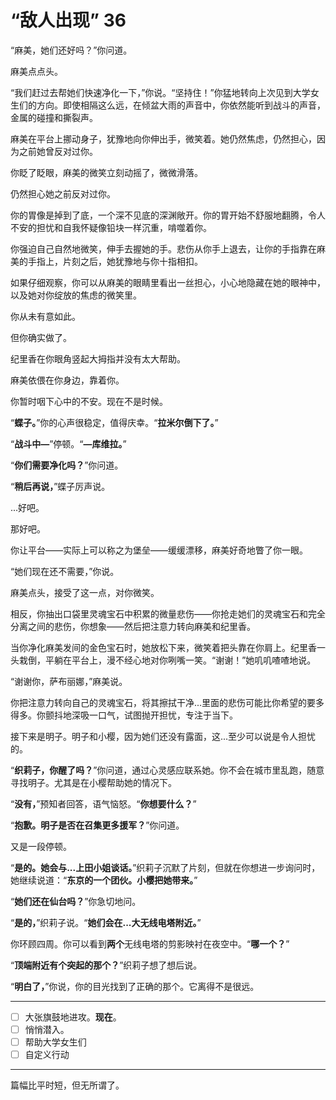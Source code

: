 # “敌人出现” 36

“麻美，她们还好吗？”你问道。

麻美点点头。

“我们赶过去帮她们快速净化一下，”你说。“坚持住！”你猛地转向上次见到大学女生们的方向。即使相隔这么远，在倾盆大雨的声音中，你依然能听到战斗的声音，金属的碰撞和撕裂声。

麻美在平台上挪动身子，犹豫地向你伸出手，微笑着。她仍然焦虑，仍然担心，因为之前她曾反对过你。

你眨了眨眼，麻美的微笑立刻动摇了，微微滑落。

仍然担心她之前反对过你。

你的胃像是掉到了底，一个深不见底的深渊敞开。你的胃开始不舒服地翻腾，令人不安的担忧和自我怀疑像铅块一样沉重，啃噬着你。

你强迫自己自然地微笑，伸手去握她的手。悲伤从你手上退去，让你的手指靠在麻美的手指上，片刻之后，她犹豫地与你十指相扣。

如果仔细观察，你可以从麻美的眼睛里看出一丝担心，小心地隐藏在她的眼神中，以及她对你绽放的焦虑的微笑里。

你从未有意如此。

但你确实做了。

纪里香在你眼角竖起大拇指并没有太大帮助。

麻美依偎在你身边，靠着你。

你暂时咽下心中的不安。现在不是时候。

“**蝶子。**”你的心声很稳定，值得庆幸。“**拉米尔倒下了。**”

“**战斗中—**”停顿。“**—库维拉。**”

“**你们需要净化吗？**”你问道。

“**稍后再说，**”蝶子厉声说。

...好吧。

那好吧。

你让平台——实际上可以称之为堡垒——缓缓漂移，麻美好奇地瞥了你一眼。

“她们现在还不需要，”你说。

麻美点头，接受了这一点，对你微笑。

相反，你抽出口袋里灵魂宝石中积累的微量悲伤——你抢走她们的灵魂宝石和完全分离之间的悲伤，你想象——然后把注意力转向麻美和纪里香。

当你净化麻美发间的金色宝石时，她放松下来，微笑着把头靠在你肩上。纪里香一头栽倒，平躺在平台上，漫不经心地对你咧嘴一笑。“谢谢！”她叽叽喳喳地说。

“谢谢你，萨布丽娜，”麻美说。

你把注意力转向自己的灵魂宝石，将其擦拭干净...里面的悲伤可能比你希望的要多得多。你颤抖地深吸一口气，试图抛开担忧，专注于当下。

接下来是明子。明子和小樱，因为她们还没有露面，这...至少可以说是令人担忧的。

“**织莉子，你醒了吗？**”你问道，通过心灵感应联系她。你不会在城市里乱跑，随意寻找明子。尤其是在小樱帮助她的情况下。

“**没有，**”预知者回答，语气恼怒。“**你想要什么？**”

“**抱歉。明子是否在召集更多援军？**”你问道。

又是一段停顿。

“**是的。她会与...上田小姐谈话。**”织莉子沉默了片刻，但就在你想进一步询问时，她继续说道：“**东京的一个团伙。小樱把她带来。**”

“**她们还在仙台吗？**”你急切地问。

“**是的，**”织莉子说。“**她们会在...大无线电塔附近。**”

你环顾四周。你可以看到**两个**无线电塔的剪影映衬在夜空中。“**哪一个？**”

“**顶端附近有个突起的那个？**”织莉子想了想后说。

“**明白了，**”你说，你的目光找到了正确的那个。它离得不是很远。

---

- [ ] 大张旗鼓地进攻。**现在**。
- [ ] 悄悄潜入。
- [ ] 帮助大学女生们
- [ ] 自定义行动

---

篇幅比平时短，但无所谓了。
